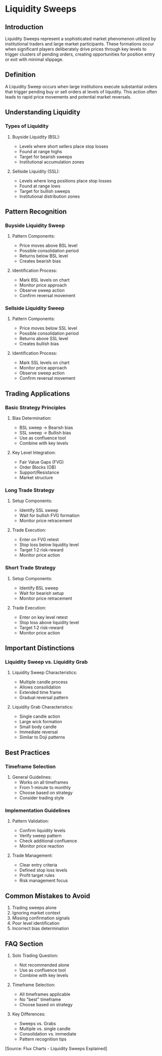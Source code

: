 # Liquidity Sweeps

## Introduction
Liquidity Sweeps represent a sophisticated market phenomenon utilized by institutional traders and large market participants. These formations occur when significant players deliberately drive prices through key levels to trigger clusters of pending orders, creating opportunities for position entry or exit with minimal slippage.

## Definition
A Liquidity Sweep occurs when large institutions execute substantial orders that trigger pending buy or sell orders at levels of liquidity. This action often leads to rapid price movements and potential market reversals.

## Understanding Liquidity

### Types of Liquidity
1. Buyside Liquidity (BSL):
   - Levels where short sellers place stop losses
   - Found at range highs
   - Target for bearish sweeps
   - Institutional accumulation zones

2. Sellside Liquidity (SSL):
   - Levels where long positions place stop losses
   - Found at range lows
   - Target for bullish sweeps
   - Institutional distribution zones

## Pattern Recognition

### Buyside Liquidity Sweep
1. Pattern Components:
   - Price moves above BSL level
   - Possible consolidation period
   - Returns below BSL level
   - Creates bearish bias

2. Identification Process:
   - Mark BSL levels on chart
   - Monitor price approach
   - Observe sweep action
   - Confirm reversal movement

### Sellside Liquidity Sweep
1. Pattern Components:
   - Price moves below SSL level
   - Possible consolidation period
   - Returns above SSL level
   - Creates bullish bias

2. Identification Process:
   - Mark SSL levels on chart
   - Monitor price approach
   - Observe sweep action
   - Confirm reversal movement

## Trading Applications

### Basic Strategy Principles
1. Bias Determination:
   - BSL sweep → Bearish bias
   - SSL sweep → Bullish bias
   - Use as confluence tool
   - Combine with key levels

2. Key Level Integration:
   - Fair Value Gaps (FVG)
   - Order Blocks (OB)
   - Support/Resistance
   - Market structure

### Long Trade Strategy
1. Setup Components:
   - Identify SSL sweep
   - Wait for bullish FVG formation
   - Monitor price retracement
   
2. Trade Execution:
   - Enter on FVG retest
   - Stop loss below liquidity level
   - Target 1:2 risk-reward
   - Monitor price action

### Short Trade Strategy
1. Setup Components:
   - Identify BSL sweep
   - Wait for bearish setup
   - Monitor price retracement
   
2. Trade Execution:
   - Enter on key level retest
   - Stop loss above liquidity level
   - Target 1:2 risk-reward
   - Monitor price action

## Important Distinctions

### Liquidity Sweep vs. Liquidity Grab
1. Liquidity Sweep Characteristics:
   - Multiple candle process
   - Allows consolidation
   - Extended time frame
   - Gradual reversal pattern

2. Liquidity Grab Characteristics:
   - Single candle action
   - Large wick formation
   - Small body candle
   - Immediate reversal
   - Similar to Doji patterns

## Best Practices

### Timeframe Selection
1. General Guidelines:
   - Works on all timeframes
   - From 1-minute to monthly
   - Choose based on strategy
   - Consider trading style

### Implementation Guidelines
1. Pattern Validation:
   - Confirm liquidity levels
   - Verify sweep pattern
   - Check additional confluence
   - Monitor price reaction

2. Trade Management:
   - Clear entry criteria
   - Defined stop loss levels
   - Profit target rules
   - Risk management focus

## Common Mistakes to Avoid
1. Trading sweeps alone
2. Ignoring market context
3. Missing confirmation signals
4. Poor level identification
5. Incorrect bias determination

## FAQ Section
1. Solo Trading Question:
   - Not recommended alone
   - Use as confluence tool
   - Combine with key levels

2. Timeframe Selection:
   - All timeframes applicable
   - No "best" timeframe
   - Choose based on strategy

3. Key Differences:
   - Sweeps vs. Grabs
   - Multiple vs. single candle
   - Consolidation vs. immediate
   - Pattern recognition tips

[Source: Flux Charts - Liquidity Sweeps Explained]
